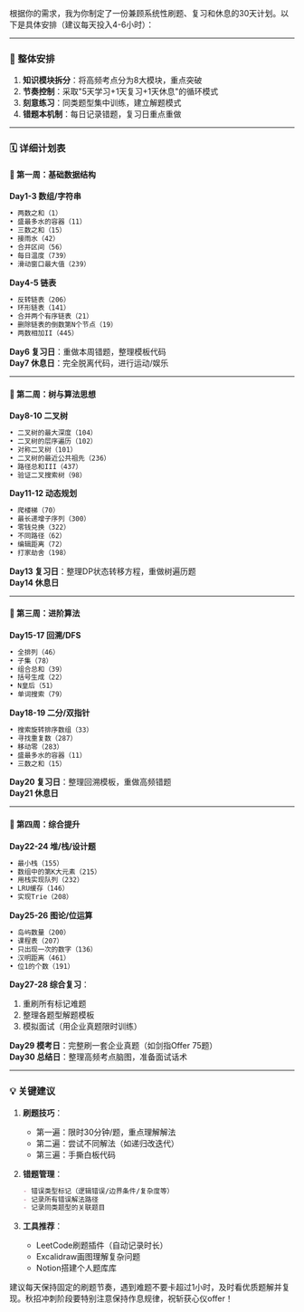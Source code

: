 根据你的需求，我为你制定了一份兼顾系统性刷题、复习和休息的30天计划。以下是具体安排（建议每天投入4-6小时）：

---
### **📅 整体安排**
1. **知识模块拆分**：将高频考点分为8大模块，重点突破
2. **节奏控制**：采取"5天学习+1天复习+1天休息"的循环模式
3. **刻意练习**：同类题型集中训练，建立解题模式
4. **错题本机制**：每日记录错题，复习日重点重做

---
### **🗓 详细计划表**

#### **📌 第一周：基础数据结构**
**Day1-3 数组/字符串**
```markdown
• 两数之和（1）
• 盛最多水的容器（11）
• 三数之和（15）
• 接雨水（42）
• 合并区间（56）
• 每日温度（739）
• 滑动窗口最大值（239）
```

**Day4-5 链表**
```markdown
• 反转链表（206）
• 环形链表（141）
• 合并两个有序链表（21）
• 删除链表的倒数第N个节点（19）
• 两数相加II（445）
```

**Day6 复习日**：重做本周错题，整理模板代码  
**Day7 休息日**：完全脱离代码，进行运动/娱乐

---

#### **📌 第二周：树与算法思想**
**Day8-10 二叉树**
```markdown
• 二叉树的最大深度（104）
• 二叉树的层序遍历（102）
• 对称二叉树（101）
• 二叉树的最近公共祖先（236）
• 路径总和III（437）
• 验证二叉搜索树（98）
```

**Day11-12 动态规划**

```markdown
• 爬楼梯（70）
• 最长递增子序列（300）
• 零钱兑换（322）
• 不同路径（62）
• 编辑距离（72）
• 打家劫舍（198）
```

**Day13 复习日**：整理DP状态转移方程，重做树遍历题  
**Day14 休息日**

---

#### **📌 第三周：进阶算法**
**Day15-17 回溯/DFS**
```markdown
• 全排列（46）
• 子集（78）
• 组合总和（39）
• 括号生成（22）
• N皇后（51）
• 单词搜索（79）
```

**Day18-19 二分/双指针**
```markdown
• 搜索旋转排序数组（33）
• 寻找重复数（287）
• 移动零（283）
• 盛最多水的容器（11）
• 三数之和（15）
```

**Day20 复习日**：整理回溯模板，重做高频错题  
**Day21 休息日**

---

#### **📌 第四周：综合提升**
**Day22-24 堆/栈/设计题**
```markdown
• 最小栈（155）
• 数组中的第K大元素（215）
• 用栈实现队列（232）
• LRU缓存（146）
• 实现Trie（208）
```

**Day25-26 图论/位运算**
```markdown
• 岛屿数量（200）
• 课程表（207）
• 只出现一次的数字（136）
• 汉明距离（461）
• 位1的个数（191）
```

**Day27-28 综合复习**：
1. 重刷所有标记难题
2. 整理各题型解题模板
3. 模拟面试（用企业真题限时训练）

**Day29 模考日**：完整刷一套企业真题（如剑指Offer 75题）  
**Day30 总结日**：整理高频考点脑图，准备面试话术

---
### **💡 关键建议**
1. **刷题技巧**：
   - 第一遍：限时30分钟/题，重点理解解法
   - 第二遍：尝试不同解法（如递归改迭代）
   - 第三遍：手撕白板代码

2. **错题管理**：
   ```markdown
   - 错误类型标记（逻辑错误/边界条件/复杂度等）
   - 记录所有错误解法路径
   - 记录同类题型的关联题目
   ```

3. **工具推荐**：
   - LeetCode刷题插件（自动记录时长）
   - Excalidraw画图理解复杂问题
   - Notion搭建个人题库库

建议每天保持固定的刷题节奏，遇到难题不要卡超过1小时，及时看优质题解并复现。秋招冲刺阶段要特别注意保持作息规律，祝斩获心仪offer！